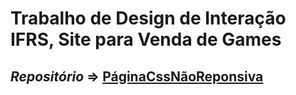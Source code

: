# Trabalho de Design de Interação IFRS, Site para Venda de Games

## *Repositório* => [PáginaCssNãoReponsiva](https://josuefernandes7.github.io/Site-para-Venda-de-Games/index.html)
